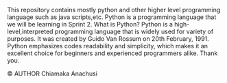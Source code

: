 This repository contains mostly python and other higher level programming language such as java scripts,etc. Python is a programming language that we will be learning in Sprint 2. What is Python? Python is a high-level,interpreted programming language that is widely used for variety of purposes. It was created by Guido Van Rossum on 20th February, 1991. Python emphasizes codes readability and simplicity, which makes it an excellent choice for beginners and experienced programmers alike. Thank you.

© AUTHOR
Chiamaka Anachusi
